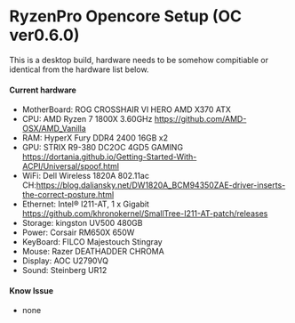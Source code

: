 # RyzenPro Opencore Setup (OC ver0.6.0)

This is a desktop build, hardware needs to be somehow compitiable or identical from the hardware list below.

#### Current hardware
* MotherBoard: ROG CROSSHAIR VI HERO AMD X370 ATX
* CPU: AMD Ryzen 7 1800X 3.60GHz
 https://github.com/AMD-OSX/AMD_Vanilla
* RAM: HyperX Fury DDR4 2400 16GB x2
* GPU: STRIX R9-380 DC2OC 4GD5 GAMING
 https://dortania.github.io/Getting-Started-With-ACPI/Universal/spoof.html
* WiFi: Dell Wireless 1820A 802.11ac
 CH:https://blog.daliansky.net/DW1820A_BCM94350ZAE-driver-inserts-the-correct-posture.html
* Ethernet: Intel® I211-AT, 1 x Gigabit
 https://github.com/khronokernel/SmallTree-I211-AT-patch/releases
* Storage: kingston UV500 480GB
* Power: Corsair RM650X 650W
* KeyBoard: FILCO Majestouch Stingray
* Mouse: Razer DEATHADDER CHROMA
* Display: AOC U2790VQ
* Sound: Steinberg UR12

#### Know Issue
* none

